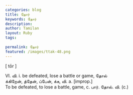 ```yaml
---
categories: blog
title: தோர்
keywords: தோர்
description: 
author: Tamilan
layout: Ruby
tags: 
 
permalink: தோர்
featured: /images/ttak-48.png
---
```

  
[ tōr ]  
  
VI. வி. i. be defeated, lose a battle or game, தோல்  
க்கிறேன், த்தேன், ப்பேன், க்க, வி. a. [improp.]  
To be defeated, to lose a battle, game, c. பார். தோல். வி. (c.)